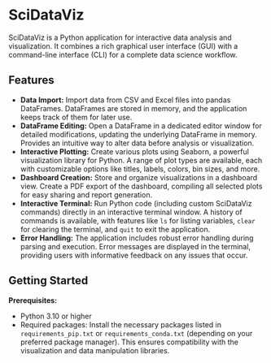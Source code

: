 # SciDataViz

SciDataViz is a Python application for interactive data analysis and visualization.  It combines a rich graphical user interface (GUI) with a command-line interface (CLI) for a complete data science workflow.

## Features

* **Data Import:** Import data from CSV and Excel files into pandas DataFrames.  DataFrames are stored in memory, and the application keeps track of them for later use.
* **DataFrame Editing:**  Open a DataFrame in a dedicated editor window for detailed modifications, updating the underlying DataFrame in memory.  Provides an intuitive way to alter data before analysis or visualization.
* **Interactive Plotting:** Create various plots using Seaborn, a powerful visualization library for Python.  A range of plot types are available, each with customizable options like titles, labels, colors, bin sizes, and more.
* **Dashboard Creation:** Store and organize visualizations in a dashboard view.  Create a PDF export of the dashboard, compiling all selected plots for easy sharing and report generation.
* **Interactive Terminal:**  Run Python code (including custom SciDataViz commands) directly in an interactive terminal window.  A history of commands is available, with features like `ls` for listing variables, `clear` for clearing the terminal, and `quit` to exit the application.
* **Error Handling:** The application includes robust error handling during parsing and execution. Error messages are displayed in the terminal, providing users with informative feedback on any issues that occur.


## Getting Started

**Prerequisites:**

* Python 3.10 or higher
* Required packages: Install the necessary packages listed in `requirements_pip.txt` or `requirements_conda.txt` (depending on your preferred package manager).  This ensures compatibility with the visualization and data manipulation libraries.

